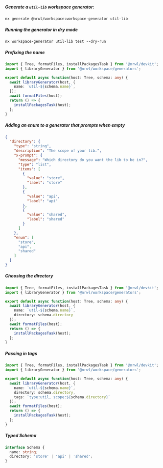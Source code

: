 ##### Generate a `util-lib` workspace generator:

```shell script
nx generate @nrwl/workspace:workspace-generator util-lib
```

##### Running the generator in dry mode

```shell
nx workspace-generator util-lib test --dry-run
```

##### Prefixing the name

```ts
import { Tree, formatFiles, installPackagesTask } from '@nrwl/devkit';
import { libraryGenerator } from '@nrwl/workspace/generators';

export default async function(host: Tree, schema: any) {
  await libraryGenerator(host, {
    name: `util-${schema.name}`,
  });
  await formatFiles(host);
  return () => {
    installPackagesTask(host);
  };
}
```

##### Adding an enum to a generator that prompts when empty

```json
{
  "directory": {
    "type": "string",
    "description": "The scope of your lib.",
    "x-prompt": {
      "message": "Which directory do you want the lib to be in?",
      "type": "list",
      "items": [
        {
          "value": "store",
          "label": "store"
        },
        {
          "value": "api",
          "label": "api"
        },
        {
          "value": "shared",
          "label": "shared"
        }
      ]
    },
    "enum": [
      "store",
      "api",
      "shared"
    ]
  }
}
```

##### Choosing the directory

```ts
import { Tree, formatFiles, installPackagesTask } from '@nrwl/devkit';
import { libraryGenerator } from '@nrwl/workspace/generators';

export default async function(host: Tree, schema: any) {
  await libraryGenerator(host, {
    name: `util-${schema.name}`,
    directory: schema.directory
  });
  await formatFiles(host);
  return () => {
    installPackagesTask(host);
  };
}
```

##### Passing in tags

```ts
import { Tree, formatFiles, installPackagesTask } from '@nrwl/devkit';
import { libraryGenerator } from '@nrwl/workspace/generators';

export default async function(host: Tree, schema: any) {
  await libraryGenerator(host, {
    name: `util-${schema.name}`,
    directory: schema.directory,
    tags: `type:util, scope:${schema.directory}`
  });
  await formatFiles(host);
  return () => {
    installPackagesTask(host);
  };
}
```

##### Typed Schema

```typescript
interface Schema {
  name: string;
  directory: 'store' | 'api' | 'shared';
}
```
